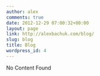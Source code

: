 ```yaml
---
author: alex
comments: true
date: 2012-12-29 07:00:32+00:00
layout: page
link: http://alexbachuk.com/blog/
slug: blog
title: Blog
wordpress_id: 4
---
```


No Content Found

